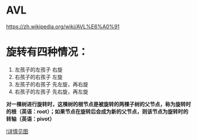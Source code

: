 # AVL

https://zh.wikipedia.org/wiki/AVL%E6%A0%91

# 旋转有四种情况：
  1. 左孩子的左孩子 右旋
  2. 右孩子的右孩子 左旋
  3. 左孩子的右孩子 先左旋，再右旋
  4. 右孩子的左孩子 先右旋，再左旋
  
  **对一棵树进行旋转时，这棵树的根节点是被旋转的两棵子树的父节点，称为旋转时的根（英语：root）；如果节点在旋转后会成为新的父节点，则该节点为旋转时的转轴（英语：pivot）**
  
  [!详情见图](https://upload.wikimedia.org/wikipedia/commons/c/c7/Tree_Rebalancing.png)